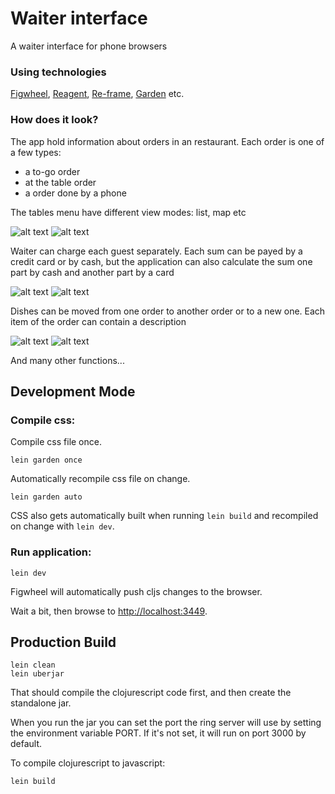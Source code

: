 # Waiter interface

A waiter interface for phone browsers

### Using technologies

[Figwheel](https://github.com/bhauman/lein-figwheel), [Reagent](https://github.com/reagent-project/reagent), [Re-frame](https://github.com/day8/re-frame), [Garden](https://github.com/noprompt/garden) etc.

### How does it look?

The app hold information about orders in an restaurant. Each order is one of a few types: 
* a to-go order
* at the table order 
* a order done by a phone

The tables menu have different view modes: list, map etc

![alt text](doc_images/tables.png "Tables list")
![alt text](doc_images/tables2.png "Tables list")

Waiter can charge each guest separately. Each sum can be payed by a credit card or by cash, but the application can also calculate the sum one part by cash and another part by a card

![alt text](doc_images/order.jpg "Order view") 
![alt text](doc_images/charge.png "Order view")

Dishes can be moved from one order to another order or to a new one. Each item of the order can contain a description

![alt text](doc_images/menu.png "Menu view")
![alt text](doc_images/menu2.png "Menu view")

And many other functions...

## Development Mode

### Compile css:

Compile css file once.

```
lein garden once
```

Automatically recompile css file on change.

```
lein garden auto
```

CSS also gets automatically built when running `lein build` and recompiled on change with `lein dev`.

### Run application:

```
lein dev
```

Figwheel will automatically push cljs changes to the browser.

Wait a bit, then browse to [http://localhost:3449](http://localhost:3449).

## Production Build

```
lein clean
lein uberjar
```

That should compile the clojurescript code first, and then create the standalone jar.

When you run the jar you can set the port the ring server will use by setting the environment variable PORT.
If it's not set, it will run on port 3000 by default.

To compile clojurescript to javascript:

```
lein build
```